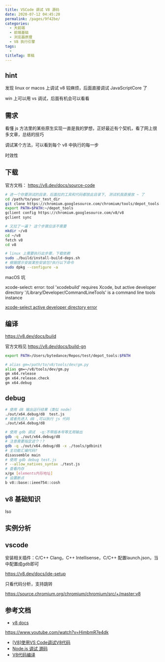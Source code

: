 ```yaml
---
title: VSCode 调试 V8 源码
date: 2020-07-12 04:45:20
permalink: /pages/9f42be/
categories: 
  - 大前端
  - 前端基础
  - 浏览器原理
  - V8 执行引擎
tags: 
  - 
titleTag: 草稿
---
```

## hint

发现 linux or macos 上调试 v8 较麻烦，后面直接调试 JavaScriptCore 了

win 上可以用 vs 调试，后面有机会可以看看

## 需求

看懂 js 方法里的某些原生实现一直是我的梦想，正好最近有个契机，看了网上很多文章，总结的技巧

调试某个方法，可以看到每个 v8 中执行的每一步

时效性

## 下载

官方文档： https://v8.dev/docs/source-code

```sh
# 进一个你要测试的目录，后面拉的工具和代码都放此目录下, 测试机我直接放 ~ 了
cd /path/to/your_test_dir
git clone https://chromium.googlesource.com/chromium/tools/depot_tools.git
export PATH=$PATH:~/depot_tools
gclient config https://chromium.googlesource.com/v8/v8
gclient sync

# 又拉了一遍？ 这个步骤应该不需要
mkdir ~/v8
cd ~/v8
fetch v8
cd v8

# linux 上需要执行此步骤，下载依赖
sudo ./build/install-build-deps.sh
# 根据提示安装某些安装包?执行以下命令
sudo dpkg --configure -a
```

macOS 坑

xcode-select: error: tool 'xcodebuild' requires Xcode, but active developer directory '/Library/Developer/CommandLineTools' is a command line tools instance 

[xcode-select active developer directory error](https://stackoverflow.com/questions/17980759/xcode-select-active-developer-directory-error)


## 编译

https://v8.dev/docs/build

官方文档见 https://v8.dev/docs/build-gn

```sh
export PATH=/Users/bytedance/Repos/test/depot_tools:$PATH

# alias gm=/path/to/v8/tools/dev/gm.py
alias gm=~/v8/tools/dev/gm.py
gm x64.release
gm x64.release.check
gm x64.debug
```

## debug
```sh
# 使用 d8 输出运行结果（类似 node）
./out/x64.debug/d8  test.js
# 或者先进入 d8 ,可以执行 js 代码
./out/x64.debug/d8

# 使用 gdb 调试  -q:不带版本号等无用输出
gdb -q ./out/x64.debug/d8
# 注意需要指定这个！?
gdb -q ./out/x64.debug/d8 -x ./tools/gdbinit 
# 主功能汇编代码?
disassemble main
# 使用 gdb debug test.js
r --allow_natives_syntax ./test.js
# 查看内存
x/gx [elements内存地址]
# 设置断点
b v8::base::ieee754::cosh
```

## v8 基础知识

Iso

## 实例分析





## vscode

安装相关插件：C/C++ Clang，C++ Intellisense，C/C++
配置launch.json，当中配置成gdb即可

https://v8.dev/docs/ide-setup

只看代码分析，支持跳转

https://source.chromium.org/chromium/chromium/src/+/master:v8

## 参考文档

- [v8 docs](https://v8.dev/docs)

https://www.youtube.com/watch?v=HimbmR7e4dk

- [[V8]使用VS Code调试V8代码](http://www.lichen.in/2018/11/21/v8-shi-yong-vs-code/)
- [Node.js 调试 源码](https://juejin.im/post/5cc5141ce51d456e3e7a3be2)
- [V8代码编译](https://v8.dev/docs/build)